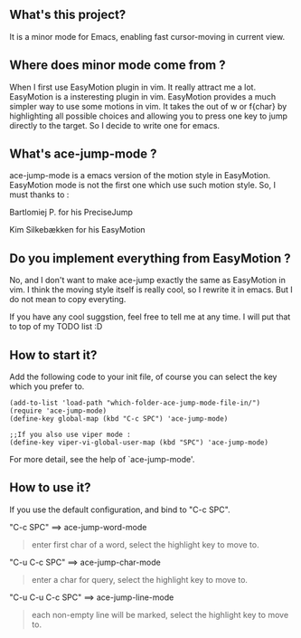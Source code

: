## What's this project?
It is a minor mode for Emacs, enabling fast cursor-moving in current view.

## Where does minor mode come from ?
 
  When I first use EasyMotion plugin in vim. It really attract me a
lot.  EasyMotion is a insteresting plugin in vim. EasyMotion
provides a much simpler way to use some motions in vim. It takes
the <number> out of <number>w or <number>f{char} by highlighting
all possible choices and allowing you to press one key to jump
directly to the target. So I decide to write one for emacs.


## What's ace-jump-mode ?

  ace-jump-mode is a emacs version of the motion style in EasyMotion.
EasyMotion mode is not the first one which use such motion style.
So, I must thanks to :

  Bartlomiej P.    for his PreciseJump

  Kim Silkebækken  for his EasyMotion


## Do you implement everything from EasyMotion ?

  No, and I don't want to make ace-jump exactly the same as
EasyMotion in vim. I think the moving style itself is really cool,
so I rewrite it in emacs. But I do not mean to copy everyting.

  If you have any cool suggstion, feel free to tell me at any
time.  I will put that to top of my TODO list :D

## How to start it?

Add the following code to your init file, of course you can select the key which you prefer to.

    (add-to-list 'load-path "which-folder-ace-jump-mode-file-in/")
    (require 'ace-jump-mode)
    (define-key global-map (kbd "C-c SPC") 'ace-jump-mode)
    
    ;;If you also use viper mode :
    (define-key viper-vi-global-user-map (kbd "SPC") 'ace-jump-mode)


For more detail, see the help of `ace-jump-mode'.

## How to use it?
If you use the default configuration, and bind to "C-c SPC".

"C-c SPC" ==>  ace-jump-word-mode

>enter first char of a word, select the highlight key to move to.

"C-u C-c SPC" ==>  ace-jump-char-mode

>enter a char for query, select the highlight key to move to.

"C-u C-u C-c SPC" ==>  ace-jump-line-mode

>each non-empty line will be marked, select the highlight key to move to.





